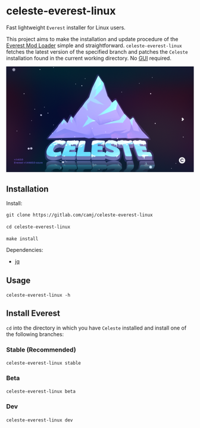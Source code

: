 # celeste-everest-linux

Fast lightweight `Everest` installer for Linux users.

This project aims to make the installation and update procedure of the [Everest Mod Loader](https://everestapi.github.io/) simple and straightforward. `celeste-everest-linux` fetches the latest version of the specified branch and patches the `Celeste` installation found in the current working directory. No [GUI](https://wikipedia.org/wiki/Graphical_user_interface) required.

![Everest](everest.png)

## Installation

Install:

```
git clone https://gitlab.com/camj/celeste-everest-linux

cd celeste-everest-linux

make install
```

Dependencies:

* [jq](https://jqlang.github.io/jq/)

## Usage

`celeste-everest-linux -h`

## Install Everest

`cd` into the directory in which you have `Celeste` installed and install one of the following branches:

### Stable (Recommended)

`celeste-everest-linux stable`

### Beta

`celeste-everest-linux beta`

### Dev

`celeste-everest-linux dev`
